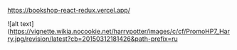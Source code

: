 https://bookshop-react-redux.vercel.app/

![alt text](https://vignette.wikia.nocookie.net/harrypotter/images/c/cf/PromoHP7_Harry.jpg/revision/latest?cb=20150312181426&path-prefix=ru
